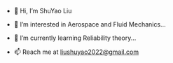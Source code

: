- 👋 Hi, I’m ShuYao Liu

- 👀 I’m interested in Aerospace and Fluid Mechanics...
- 🌱 I’m currently learning Reliability theory...
- 📫 Reach me at liushuyao2022@gmail.com

<!---
ShuYaoLiu2024/ShuYaoLiu2024 is a ✨ special ✨ repository because its `README.md` (this file) appears on your GitHub profile.
You can click the Preview link to take a look at your changes.
--->
